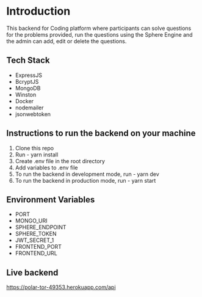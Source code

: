 # Introduction
This backend for Coding platform where participants can solve questions for the problems provided, run the questions
using the Sphere Engine and the admin can add, edit or delete the questions.

## Tech Stack
<ul>
    <li>ExpressJS</li>
    <li>BcryptJS</li>
    <li>MongoDB</li>
    <li>Winston</li>
    <li>Docker</li>
    <li>nodemailer</li>
    <li>jsonwebtoken</li>
</ul>

## Instructions to run the backend on your machine
<ol>
    <li>Clone this repo</li>
    <li>Run - yarn install</li>
    <li>Create .env file in the root directory</li>
    <li>Add variables to .env file</li>
    <li>To run the backend in development mode, run - yarn dev</li>
    <li>To run the backend in production mode, run - yarn start</li>
</ol>

## Environment Variables

<ul>
    <li>PORT</li>
    <li>MONGO_URI</li>
    <li>SPHERE_ENDPOINT</li>
    <li>SPHERE_TOKEN</li>
    <li>JWT_SECRET_1</li>
    <li>FRONTEND_PORT </li>
    <li>FRONTEND_URL </li>
</ul>

## Live backend

https://polar-tor-49353.herokuapp.com/api